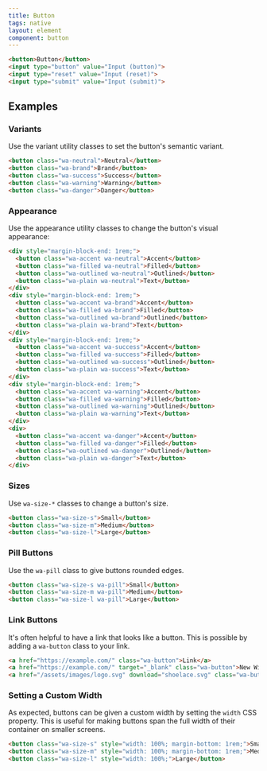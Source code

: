 ```yaml
---
title: Button
tags: native
layout: element
component: button
---
```


```html {.example}
<button>Button</button>
<input type="button" value="Input (button)">
<input type="reset" value="Input (reset)">
<input type="submit" value="Input (submit)">
```

## Examples

### Variants

Use the variant utility classes to set the button's semantic variant.

```html {.example}
<button class="wa-neutral">Neutral</button>
<button class="wa-brand">Brand</button>
<button class="wa-success">Success</button>
<button class="wa-warning">Warning</button>
<button class="wa-danger">Danger</button>
```

### Appearance

Use the appearance utility classes to change the button's visual appearance:

```html {.example}
<div style="margin-block-end: 1rem;">
  <button class="wa-accent wa-neutral">Accent</button>
  <button class="wa-filled wa-neutral">Filled</button>
  <button class="wa-outlined wa-neutral">Outlined</button>
  <button class="wa-plain wa-neutral">Text</button>
</div>
<div style="margin-block-end: 1rem;">
  <button class="wa-accent wa-brand">Accent</button>
  <button class="wa-filled wa-brand">Filled</button>
  <button class="wa-outlined wa-brand">Outlined</button>
  <button class="wa-plain wa-brand">Text</button>
</div>
<div style="margin-block-end: 1rem;">
  <button class="wa-accent wa-success">Accent</button>
  <button class="wa-filled wa-success">Filled</button>
  <button class="wa-outlined wa-success">Outlined</button>
  <button class="wa-plain wa-success">Text</button>
</div>
<div style="margin-block-end: 1rem;">
  <button class="wa-accent wa-warning">Accent</button>
  <button class="wa-filled wa-warning">Filled</button>
  <button class="wa-outlined wa-warning">Outlined</button>
  <button class="wa-plain wa-warning">Text</button>
</div>
<div>
  <button class="wa-accent wa-danger">Accent</button>
  <button class="wa-filled wa-danger">Filled</button>
  <button class="wa-outlined wa-danger">Outlined</button>
  <button class="wa-plain wa-danger">Text</button>
</div>
```

### Sizes

Use `wa-size-*` classes to change a button's size.

```html {.example}
<button class="wa-size-s">Small</button>
<button class="wa-size-m">Medium</button>
<button class="wa-size-l">Large</button>
```

### Pill Buttons

Use the `wa-pill` class to give buttons rounded edges.

```html {.example}
<button class="wa-size-s wa-pill">Small</button>
<button class="wa-size-m wa-pill">Medium</button>
<button class="wa-size-l wa-pill">Large</button>
```

### Link Buttons

It's often helpful to have a link that looks like a button.
This is possible by adding a `wa-button` class to your link.

```html {.example}
<a href="https://example.com/" class="wa-button">Link</a>
<a href="https://example.com/" target="_blank" class="wa-button">New Window</a>
<a href="/assets/images/logo.svg" download="shoelace.svg" class="wa-button">Download</a>
```

### Setting a Custom Width

As expected, buttons can be given a custom width by setting the `width` CSS property. This is useful for making buttons span the full width of their container on smaller screens.

```html {.example}
<button class="wa-size-s" style="width: 100%; margin-bottom: 1rem;">Small</button>
<button class="wa-size-m" style="width: 100%; margin-bottom: 1rem;">Medium</button>
<button class="wa-size-l" style="width: 100%;">Large</button>
```
<!--

### Loading

Use the `loading` attribute to make a button busy. The width will remain the same as before, preventing adjacent elements from moving around.

```html {.example}
<button class="wa-brand" loading>Brand</button>
<button class="wa-success" loading>Success</button>
<button class="wa-neutral" loading>Neutral</button>
<button class="wa-warning" loading>Warning</button>
<button class="wa-danger" loading>Danger</button>
```

### Disabled

Use the `disabled` attribute to disable a button.

```html {.example}
<button class="wa-brand" disabled>Brand</button>
<button class="wa-success" disabled>Success</button>
<button class="wa-neutral" disabled>Neutral</button>
<button class="wa-warning" disabled>Warning</button>
``` -->
